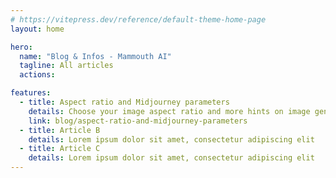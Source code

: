 ```yaml
---
# https://vitepress.dev/reference/default-theme-home-page
layout: home

hero:
  name: "Blog & Infos - Mammouth AI"
  tagline: All articles
  actions: 

features:
  - title: Aspect ratio and Midjourney parameters
    details: Choose your image aspect ratio and more hints on image generation
    link: blog/aspect-ratio-and-midjourney-parameters
  - title: Article B
    details: Lorem ipsum dolor sit amet, consectetur adipiscing elit
  - title: Article C
    details: Lorem ipsum dolor sit amet, consectetur adipiscing elit
---
```


